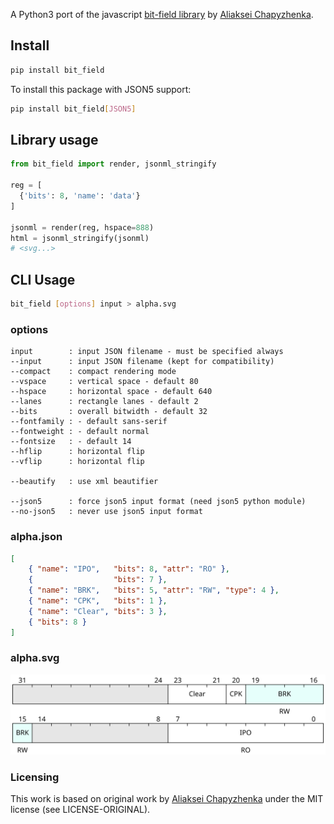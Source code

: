 A Python3 port of the javascript [bit-field library](https://github.com/drom/bitfield/) by [Aliaksei Chapyzhenka](https://github.com/drom).

## Install

```sh
pip install bit_field
```

To install this package with JSON5 support:

```sh
pip install bit_field[JSON5]
```

## Library usage

```python
from bit_field import render, jsonml_stringify

reg = [
  {'bits': 8, 'name': 'data'}
]

jsonml = render(reg, hspace=888)
html = jsonml_stringify(jsonml)
# <svg...>
```

## CLI Usage

```sh
bit_field [options] input > alpha.svg
```

### options

```
input        : input JSON filename - must be specified always
--input      : input JSON filename (kept for compatibility)
--compact    : compact rendering mode
--vspace     : vertical space - default 80
--hspace     : horizontal space - default 640
--lanes      : rectangle lanes - default 2
--bits       : overall bitwidth - default 32
--fontfamily : - default sans-serif
--fontweight : - default normal
--fontsize   : - default 14
--hflip      : horizontal flip
--vflip      : horizontal flip

--beautify   : use xml beautifier

--json5      : force json5 input format (need json5 python module)
--no-json5   : never use json5 input format
```

### alpha.json

```json
[
    { "name": "IPO",   "bits": 8, "attr": "RO" },
    {                  "bits": 7 },
    { "name": "BRK",   "bits": 5, "attr": "RW", "type": 4 },
    { "name": "CPK",   "bits": 1 },
    { "name": "Clear", "bits": 3 },
    { "bits": 8 }
]
```
### alpha.svg

![Heat Sink](https://raw.githubusercontent.com/Arth-ur/bitfield/master/bit_field/test/alpha.svg?sanitize=true)

### Licensing
This work is based on original work by [Aliaksei Chapyzhenka](https://github.com/drom) under the MIT license (see LICENSE-ORIGINAL).
